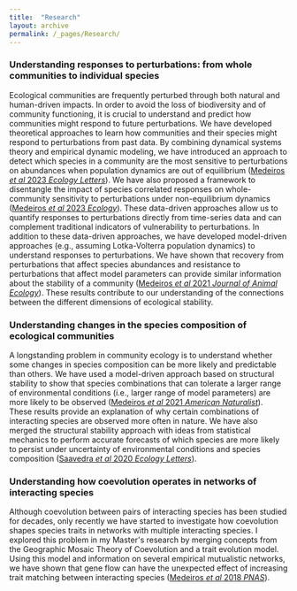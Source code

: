 ```yaml
---
title:  "Research"
layout: archive
permalink: /_pages/Research/
---
```


### Understanding responses to perturbations: from whole communities to individual species

Ecological communities are frequently perturbed through both natural and human-driven impacts. In order to avoid the loss of biodiversity and of community functioning, it is crucial to understand and predict how communities might respond to future perturbations. We have developed theoretical approaches to learn how communities and their species might respond to perturbations from past data. By combining dynamical systems theory and empirical dynamic modeling, we have introduced an approach to detect which species in a community are the most sensitive to perturbations on abundances when population dynamics are out of equilibrium ([Medeiros *et al* 2023 *Ecology Letters*](https://onlinelibrary.wiley.com/doi/abs/10.1111/ele.14131)). We have also proposed a framework to disentangle the impact of species correlated responses on whole-community sensitivity to perturbations under non-equilibrium dynamics ([Medeiros *et al* 2023 *Ecology*](https://esajournals.onlinelibrary.wiley.com/doi/abs/10.1002/ecy.4115)). These data-driven approaches allow us to quantify responses to perturbations directly from time-series data and can complement traditional indicators of vulnerability to perturbations. In addition to these data-driven approaches, we have developed model-driven approaches (e.g., assuming Lotka-Volterra population dynamics) to understand responses to perturbations. We have shown that recovery from perturbations that affect species abundances and resistance to perturbations that affect model parameters can provide similar information about the stability of a community ([Medeiros *et al* 2021 *Journal of Animal Ecology*](https://besjournals.onlinelibrary.wiley.com/doi/abs/10.1111/1365-2656.13421)). These results contribute to our understanding of the connections between the different dimensions of ecological stability. 

### Understanding changes in the species composition of ecological communities

A longstanding problem in community ecology is to understand whether some changes in species composition can be more likely and predictable than others. We have used a model-driven approach based on structural stability to show that species combinations that can tolerate a larger range of environmental conditions (i.e., larger range of model parameters) are more likely to be observed ([Medeiros *et al* 2021 *American Naturalist*](https://www.journals.uchicago.edu/doi/full/10.1086/711663)). These results provide an explanation of why certain combinations of interacting species are observed more often in nature. We have also merged the structural stability approach with ideas from statistical mechanics to perform accurate forecasts of which species are more likely to persist under uncertainty of environmental conditions and species composition ([Saavedra *et al* 2020 *Ecology Letters*](https://onlinelibrary.wiley.com/doi/full/10.1111/ele.13582)).

### Understanding how coevolution operates in networks of interacting species

Although coevolution between pairs of interacting species has been studied for decades, only recently we have started to investigate how coevolution shapes species traits in networks with multiple interacting species. I explored this problem in my Master's research by merging concepts from the Geographic Mosaic Theory of Coevolution and a trait evolution model. Using this model and information on several empirical mutualistic networks, we have shown that gene flow can have the unexpected effect of increasing trait matching between interacting species ([Medeiros *et al* 2018 *PNAS*](https://www.pnas.org/content/115/47/12017)).
